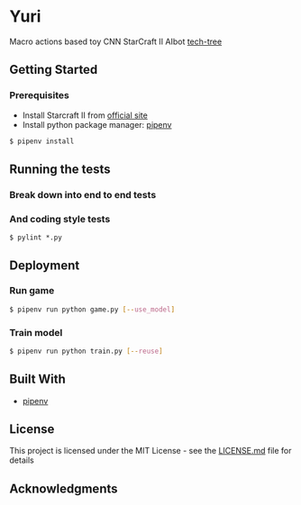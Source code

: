 # Yuri

Macro actions based toy CNN StarCraft II AIbot [tech-tree](http://us.battle.net/sc2/en/game/race/terran/techtree/)

## Getting Started

### Prerequisites

* Install Starcraft II from [official site](https://starcraft2.com/en-us/legacy-of-the-void/)
* Install python package manager: [pipenv](https://github.com/pypa/pipenv)

```sh
$ pipenv install
```

## Running the tests


### Break down into end to end tests


### And coding style tests

```
$ pylint *.py
```

## Deployment

### Run game

```sh
$ pipenv run python game.py [--use_model]
```

### Train model

```sh
$ pipenv run python train.py [--reuse]
```

## Built With

* [pipenv](https://github.com/pypa/pipenv)

## License

This project is licensed under the MIT License - see the [LICENSE.md](LICENSE) file for details

## Acknowledgments
